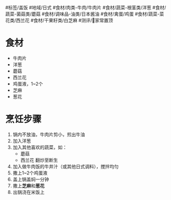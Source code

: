  #标签/盖饭 
 #地域/日式
 #食材/肉类-牛肉/牛肉片 #食材/蔬菜-根茎类/洋葱 #食材/蔬菜-菌菇类/蘑菇 #食材/调味品-油类/日本酱油 #食材/禽蛋/鸡蛋 #食材/蔬菜-菜花类/西兰花 #食材/干果籽类/白芝麻 
 #测评/📌家常置顶 

# 食材
- 牛肉片
- 洋葱
- 蘑菇
- 西兰花
- 鸡蛋液，1~2个
- 芝麻
- 葱花
# 烹饪步骤
1. 锅内不放油，牛肉片剪小，煎出牛油
2. 加入洋葱
3. 加入其他喜欢的蔬菜，如：
   - 蘑菇
   - 西兰花
	翻炒至断生
4. 加入做牛肉饭的牛井汁（或其他日式调料），搅拌均匀
5. 撒上1~2个鸡蛋液
6. 盖上锅盖焖一分钟
7. 撒上**芝麻**和**葱花**
8. 出锅浇在米饭上